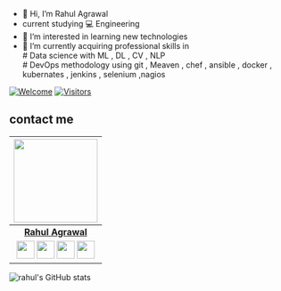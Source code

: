 - 👋 Hi, I’m Rahul Agrawal
- current studying 💻 Engineering 
- 👀 I’m interested in learning new technologies
- 🌱 I’m currently acquiring professional skills in </br>
      # Data science with ML , DL , CV , NLP </br>
      # DevOps methodology using git , Meaven , chef , ansible , docker , kubernates , jenkins , selenium ,nagios

[![ Welcome](https://img.shields.io/badge/PRs-welcome-brightgreen.svg?style=flat&logo=github)](https://github.com/vinitshahdeo) [![Visitors](https://visitor-badge.glitch.me/badge?page_id=rahul-agrawal-99.visitor-badge)](https://github.com/rahul-agrawal-99)


<!-- ------------------------------------------------  start  --------------------------------------------------------------------- -->
## contact me

|                                                                                         <a href="https://vinitshahdeo.dev"><img src="https://github.com/rahul-agrawal-99/site/blob/master/assets/MyImg-modified.png" width="150px " height="150px" /></a>                                                                                         |
| :------------------------------------------------------------------------------------------------------------------------------------------------------------------------------------------------------------------------------------------------------------------------------------------------------------------------------------------: |
|                                                                                                                                        **[Rahul Agrawal](https://github.com/rahul-agrawal-99)**                                                                                                                                        |
| <a href = "mailto: agrawal.rahul20022@gmail.com"><img src="https://www.freepnglogos.com/uploads/gmail-email-logo-png-16.png" width="32px" height="32px"></a> <a href="https://www.instagram.com/rahul_agrawal_99/"><img src="https://cdn2.iconfinder.com/data/icons/social-media-2285/512/1_Instagram_colored_svg_1-512.png" width="32px" height="32px"></a> <a href="https://www.linkedin.com/in/rahulagrawal99"><img src="https://raw.githubusercontent.com/vinitshahdeo/Water-Monitoring-System/master/assets/linkedin.png" width="32px" height="32px"></a> <a href="http://www.rahul-agrawal.me/site"><img src="https://w7.pngwing.com/pngs/820/341/png-transparent-web-development-web-design-computer-icons-web-design-web-design-text-logo.png" width="32px" height="32px"></a>|

<!-- ------------------------------------------------ end --------------------------------------------------------------------- -->

![rahul's GitHub stats](https://github-readme-stats.vercel.app/api?username=rahul-agrawal-99&show_icons=true&theme=radical)



